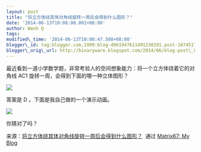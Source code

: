 ```yaml
--- 
layout: post 
title: "将立方体绕其体对角线旋转一周后会得到什么图形？"
date: '2014-06-13T10:08:00.001+08:00' 
author: Wenh Q
tags:
modified\_time: '2014-06-13T10:08:47.508+08:00' 
blogger\_id: tag:blogger.com,1999:blog-4961947611491238191.post-1074517727874763528
blogger\_orig\_url: http://binaryware.blogspot.com/2014/06/blog-post\_8891.html
---
```

最近看到一道小学数学题，非常考验人的空间想象能力：将一个立方体绕着它的对角线
AC1 旋转一周，会得到下面的哪一种立体图形？



![](https://images-blogger-opensocial.googleusercontent.com/gadgets/proxy?url=http%3A%2F%2Fwww.matrix67.com%2Fblogimage_2014%2F201406111.png&container=blogger&gadget=a&rewriteMime=image%2F*)







































答案是 D 。下面是我自己做的一个演示动画。



![](https://images-blogger-opensocial.googleusercontent.com/gadgets/proxy?url=http%3A%2F%2Fwww.matrix67.com%2Fblogimage_2014%2F201406112.gif&container=blogger&gadget=a&rewriteMime=image%2F*)



你猜对了吗？
<div>




</div>

<div>

来源：[将立方体绕其体对角线旋转一周后会得到什么图形？](http://www.matrix67.com/blog/archives/5981)  通过 [Matrix67:
My Blog](http://www.matrix67.com/blog)

</div>
